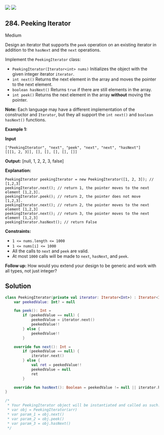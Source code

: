 [![](https://img.shields.io/github/stars/javadev/LeetCode-in-Kotlin?label=Stars&style=flat-square)](https://github.com/javadev/LeetCode-in-Kotlin)
[![](https://img.shields.io/github/forks/javadev/LeetCode-in-Kotlin?label=Fork%20me%20on%20GitHub%20&style=flat-square)](https://github.com/javadev/LeetCode-in-Kotlin/fork)

## 284\. Peeking Iterator

Medium

Design an iterator that supports the `peek` operation on an existing iterator in addition to the `hasNext` and the `next` operations.

Implement the `PeekingIterator` class:

*   `PeekingIterator(Iterator<int> nums)` Initializes the object with the given integer iterator `iterator`.
*   `int next()` Returns the next element in the array and moves the pointer to the next element.
*   `boolean hasNext()` Returns `true` if there are still elements in the array.
*   `int peek()` Returns the next element in the array **without** moving the pointer.

**Note:** Each language may have a different implementation of the constructor and `Iterator`, but they all support the `int next()` and `boolean hasNext()` functions.

**Example 1:**

**Input**

    ["PeekingIterator", "next", "peek", "next", "next", "hasNext"]
    [[[1, 2, 3]], [], [], [], [], []]

**Output:** [null, 1, 2, 2, 3, false]

**Explanation:**

    PeekingIterator peekingIterator = new PeekingIterator([1, 2, 3]); // [1,2,3]
    peekingIterator.next(); // return 1, the pointer moves to the next element [1,2,3].
    peekingIterator.peek(); // return 2, the pointer does not move [1,2,3].
    peekingIterator.next(); // return 2, the pointer moves to the next element [1,2,3]
    peekingIterator.next(); // return 3, the pointer moves to the next element [1,2,3]
    peekingIterator.hasNext(); // return False 

**Constraints:**

*   `1 <= nums.length <= 1000`
*   `1 <= nums[i] <= 1000`
*   All the calls to `next` and `peek` are valid.
*   At most `1000` calls will be made to `next`, `hasNext`, and `peek`.

**Follow up:** How would you extend your design to be generic and work with all types, not just integer?

## Solution

```kotlin
class PeekingIterator(private val iterator: Iterator<Int>) : Iterator<Int> {
    var peekedValue: Int? = null

    fun peek(): Int =
        if (peekedValue == null) {
            peekedValue = iterator.next()
            peekedValue!!
        } else {
            peekedValue!!
        }

    override fun next(): Int =
        if (peekedValue == null) {
            iterator.next()
        } else {
            val ret = peekedValue!!
            peekedValue = null
            ret
        }

    override fun hasNext(): Boolean = peekedValue != null || iterator.hasNext()
}

/*
 * Your PeekingIterator object will be instantiated and called as such:
 * var obj = PeekingIterator(arr)
 * var param_1 = obj.next()
 * var param_2 = obj.peek()
 * var param_3 = obj.hasNext()
 */
```